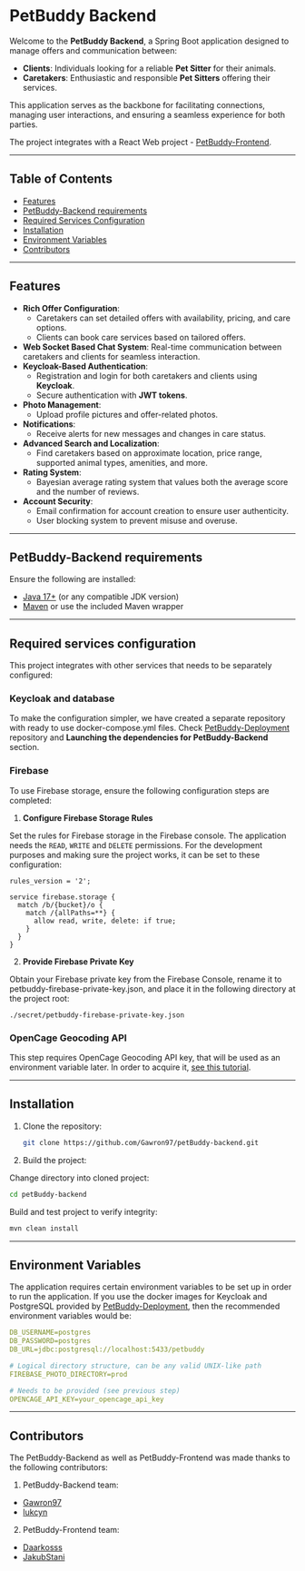 ﻿# PetBuddy Backend

Welcome to the **PetBuddy Backend**, a Spring Boot application designed to manage offers and communication between:

- **Clients**: Individuals looking for a reliable **Pet Sitter** for their animals.
- **Caretakers**: Enthusiastic and responsible **Pet Sitters** offering their services.

This application serves as the backbone for facilitating connections, managing user interactions, and ensuring a 
seamless experience for both parties.

The project integrates with a React Web project - [PetBuddy-Frontend](https://github.com/Daarkosss/petBuddy-frontend).

---

## Table of Contents
- [Features](#features)
- [PetBuddy-Backend requirements](#petbuddy-backend-requirements)
- [Required Services Configuration](#required-services-configuration)
- [Installation](#installation)
- [Environment Variables](#environment-variables)
- [Contributors](#contributors)

---

## Features

- **Rich Offer Configuration**:
    - Caretakers can set detailed offers with availability, pricing, and care options.
    - Clients can book care services based on tailored offers.
- **Web Socket Based Chat System**: Real-time communication between caretakers and clients for seamless interaction.
- **Keycloak-Based Authentication**:
    - Registration and login for both caretakers and clients using **Keycloak**.
    - Secure authentication with **JWT tokens**.
- **Photo Management**:
    - Upload profile pictures and offer-related photos.
- **Notifications**:
    - Receive alerts for new messages and changes in care status.
- **Advanced Search and Localization**:
    - Find caretakers based on approximate location, price range, supported animal types, amenities, and more.
- **Rating System**:
    - Bayesian average rating system that values both the average score and the number of reviews.
- **Account Security**:
    - Email confirmation for account creation to ensure user authenticity.
    - User blocking system to prevent misuse and overuse.


---

## PetBuddy-Backend requirements

Ensure the following are installed:
- [Java 17+](https://www.oracle.com/java/technologies/javase/jdk17-archive-downloads.html) (or any compatible JDK version)
- [Maven](https://maven.apache.org/) or use the included Maven wrapper

---

## Required services configuration
This project integrates with other services that needs to be separately configured:

### Keycloak and database
To make the configuration simpler, we have created a separate repository with ready to use docker-compose.yml files.
Check [PetBuddy-Deployment](https://github.com/Gawron97/PetBuddy-deployment) repository and **Launching the dependencies for PetBuddy-Backend** section.

### Firebase

To use Firebase storage, ensure the following configuration steps are completed:

1. **Configure Firebase Storage Rules**

Set the rules for Firebase storage in the Firebase console. The application needs the `READ`, `WRITE` and `DELETE`
permissions. For the development purposes and making sure the project works, it can be set to these configuration:

```
rules_version = '2';

service firebase.storage {
  match /b/{bucket}/o {
    match /{allPaths=**} {
      allow read, write, delete: if true;
    }
  }
}
```

2. **Provide Firebase Private Key**

Obtain your Firebase private key from the Firebase Console, rename it to petbuddy-firebase-private-key.json, and place
it in the following directory at the project root:

```
./secret/petbuddy-firebase-private-key.json
```

### OpenCage Geocoding API

This step requires OpenCage Geocoding API key, that will be used as an environment variable later. In order to acquire it,
[see this tutorial](https://opencagedata.com/api#quickstart).

---

## Installation

1. Clone the repository:
   ```bash
   git clone https://github.com/Gawron97/petBuddy-backend.git
   ```
2. Build the project:

Change directory into cloned project:
```bash
cd petBuddy-backend
```
   
Build and test project to verify integrity:
```bash
mvn clean install
```

---

## Environment Variables

The application requires certain environment variables to be set up in order to run the application. If you use the docker
images for Keycloak and PostgreSQL provided by [PetBuddy-Deployment](https://github.com/Gawron97/PetBuddy-deployment),
then the recommended environment variables would be:
```yml
DB_USERNAME=postgres
DB_PASSWORD=postgres
DB_URL=jdbc:postgresql://localhost:5433/petbuddy

# Logical directory structure, can be any valid UNIX-like path 
FIREBASE_PHOTO_DIRECTORY=prod 

# Needs to be provided (see previous step)
OPENCAGE_API_KEY=your_opencage_api_key
```

---

## Contributors

The PetBuddy-Backend as well as PetBuddy-Frontend was made thanks to the following contributors:
1. PetBuddy-Backend team:
- [Gawron97](https://github.com/Gawron97)
- [lukcyn](https://github.com/lukcyn)

2. PetBuddy-Frontend team:
- [Daarkosss](https://github.com/Daarkosss)
- [JakubStani](https://github.com/JakubStani)

